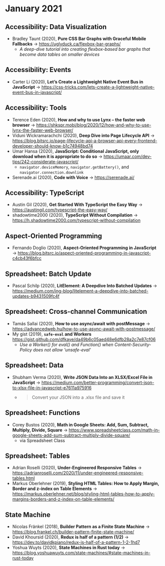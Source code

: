 # January 2021

## Accessibility: Data Visualization

+ Bradley Taunt (2020), **Pure CSS Bar Graphs with Graceful Mobile Fallbacks** &#8594; https://uglyduck.ca/flexbox-bar-graphs/
  - *A deep-dive tutorial into creating flexbox-based bar graphs that become data tables on smaller devices*

## Accessibility: Events

+ Carter Li (2020), **Let’s Create a Lightweight Native Event Bus in JavaScript** &#8594; https://css-tricks.com/lets-create-a-lightweight-native-event-bus-in-javascript/

## Accessibility: Tools

+ Terence Eden (2020), **How and why to use Lynx – the faster web browser** &#8594; https://shkspr.mobi/blog/2020/12/how-and-why-to-use-lynx-the-faster-web-browser/
+ Viduni Wickramarachchi (2020), **Deep Dive into Page Lifecycle API** &#8594; https://blog.bitsrc.io/page-lifecycle-api-a-browser-api-every-frontend-developer-should-know-b1c74948bd74
+ Umar Hansa (2020), **JavaScript: Conditional JavaScript, only download when it is appropriate to do so** &#8594; https://umaar.com/dev-tips/242-considerate-javascript/
  - `navigator.deviceMemory`, `navigator.getBattery()`, and `navigator.connection.downlink`
+ Serenade.ai (2020), **Code with Voice** &#8594; https://serenade.ai/

## Accessibility: TypeScript

+ Austin Gil (2020), **Get Started With TypeScript the Easy Way** &#8594; https://austingil.com/typescript-the-easy-way/
+ shadowtime2000 (2020), **TypeScript Without Compilation** &#8594; https://h.shadowtime2000.com/typescript-without-compilation

## Aspect-Oriented Programming

+ Fernando Doglio (2020), **Aspect-Oriented Programming in JavaScript** &#8594; https://blog.bitsrc.io/aspect-oriented-programming-in-javascript-c4cb43f6bfcc

## Spreadsheet: Batch Update

+ Pascal Schilp (2020), **LitElement: A Deepdive Into Batched Updates** &#8594; https://medium.com/ing-blog/litelement-a-deepdive-into-batched-updates-b9431509fc4f

## Spreadsheet: Cross-channel Communication

+ Tamás Sallai (2020), **How to use async/await with postMessage** &#8594; https://advancedweb.hu/how-to-use-async-await-with-postmessage/
+ My gist (2019), **`safe-eval` and Workers** https://gist.github.com/dfkaye/da49b6c05aed48e6dfb28a2c7e87cf06
  - *Use a Worker() for eval() and Function() when Content-Security-Policy does not allow 'unsafe-eval'*
  
## Spreadsheet: Data
+ Shubham Verma (2020), **Write JSON Data Into an XLSX/Excel File in JavaScript** &#8594; https://medium.com/better-programming/convert-json-to-xlsx-file-in-javascript-e7611a975916
  - > Convert your JSON into a .xlsx file and save it

## Spreadsheet: Functions
+ Corey Bustos (2020), **Math in Google Sheets: Add, Sum, Subtract, Multiply, Divide, Square** &#8594; https://www.spreadsheetclass.com/math-in-google-sheets-add-sum-subtract-multiply-divide-square/
  - via Spreadsheet Class

## Spreadsheet: Tables

+ Adrian Roselli (2020), **Under-Engineered Responsive Tables** &#8594; https://adrianroselli.com/2020/11/under-engineered-responsive-tables.html
+ Markus Oberlehner (2019), **Styling HTML Tables: How to Apply Margin, Border and z-index on Table Elements** &#8594; https://markus.oberlehner.net/blog/styling-html-tables-how-to-apply-margins-borders-and-z-index-on-table-elements/

## State Machine

+ Nicolas Fränkel (2018), **Builder Pattern as a Finite State Machine** &#8594; https://blog.frankel.ch/builder-pattern-finite-state-machine/
+ David Khoursid (2020), **Redux is half of a pattern (1/2)** &#8594; https://dev.to/davidkpiano/redux-is-half-of-a-pattern-1-2-1hd7
+ Yoshua Wuyts (2020), **State Machines in Rust today** &#8594; https://blog.yoshuawuyts.com/state-machines/#state-machines-in-rust-today
